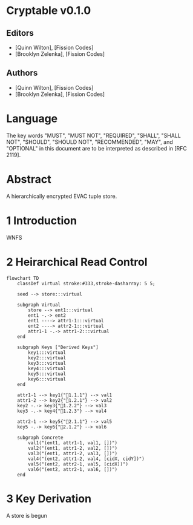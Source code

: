 # Cryptable v0.1.0

## Editors

- [Quinn Wilton], [Fission Codes]
- [Brooklyn Zelenka], [Fission Codes]

## Authors

- [Quinn Wilton], [Fission Codes]
- [Brooklyn Zelenka], [Fission Codes]

# Language

The key words "MUST", "MUST NOT", "REQUIRED", "SHALL", "SHALL NOT", "SHOULD", "SHOULD NOT", "RECOMMENDED", "MAY", and "OPTIONAL" in this document are to be interpreted as described in [RFC 2119].

# Abstract

A hierarchically encrypted EVAC tuple store.

# 1 Introduction

WNFS

# 2 Heirarchical Read Control

``` mermaid
flowchart TD
    classDef virtual stroke:#333,stroke-dasharray: 5 5;

    seed --> store:::virtual

    subgraph Virtual
        store --> ent1:::virtual
        ent1 -.-> ent2
        ent1 ----> attr1-1:::virtual
        ent2 ----> attr2-1:::virtual
        attr1-1 -.-> attr1-2:::virtual
    end
    
    subgraph Keys ["Derived Keys"]
        key1:::virtual
        key2:::virtual
        key3:::virtual
        key4:::virtual
        key5:::virtual
        key6:::virtual
    end

    attr1-1 --> key1{"🔑1.1.1"} --> val1
    attr1-2 --> key2{"🔑1.2.1"} --> val2
    key2 -.-> key3{"🔑1.2.2"} --> val3
    key3 -.-> key4{"🔑1.2.3"} --> val4

    attr2-1 --> key5{"🔑2.1.1"} --> val5
    key5 -.-> key6{"🔑2.1.2"} --> val6

    subgraph Concrete
        val1("(ent1, attr1-1, val1, [])")
        val2("(ent1, attr1-2, val2, [])")
        val3("(ent1, attr1-2, val3, [])")
        val4("(ent2, attr1-2, val4, [cidX, cidY])")
        val5("(ent2, attr2-1, val5, [cidX])")
        val6("(ent2, attr2-1, val6, [])")
    end
```

# 3 Key Derivation

A store is begun 
